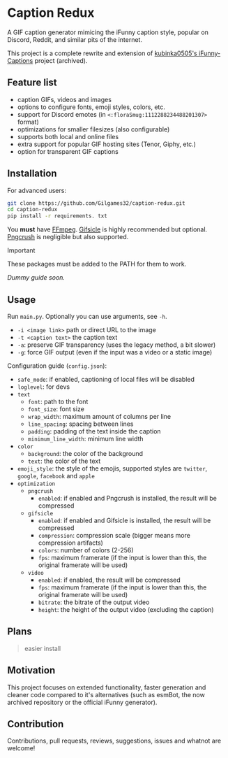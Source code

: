# Caption Redux

A GIF caption generator mimicing the iFunny caption style, popular on Discord, Reddit, and similar pits of the internet.

This project is a complete rewrite and extension of [kubinka0505's iFunny-Captions](https://github.com/kubinka0505/iFunny-Captions) project (archived).

## Feature list

- caption GIFs, videos and images
- options to configure fonts, emoji styles, colors, etc.
- support for Discord emotes (in `<:floraSmug:1112288234488201307>` format)
- optimizations for smaller filesizes (also configurable)
- supports both local and online files
- extra support for popular GIF hosting sites (Tenor, Giphy, etc.)
- option for transparent GIF captions



## Installation
For advanced users:
```bash
git clone https://github.com/Gilgames32/caption-redux.git
cd caption-redux
pip install -r requirements. txt
```
You **must** have [FFmpeg](https://www.ffmpeg.org/). [Gifsicle](https://www.lcdf.org/gifsicle/) is highly recommended but optional. [Pngcrush](https://pmt.sourceforge.io/pngcrush/) is negligible but also supported.

> [!IMPORTANT]  
> These packages must be added to the PATH for them to work.

*Dummy guide soon.*

## Usage
Run `main.py`. Optionally you can use arguments, see `-h`.
- `-i <image link>` path or direct URL to the image
- `-t <caption text>` the caption text
- `-a`: preserve GIF transparency (uses the legacy method, a bit slower) 
- `-g`: force GIF output (even if the input was a video or a static image)

Configuration guide (`config.json`):
- `safe_mode`: if enabled, captioning of local files will be disabled
- `loglevel`: for devs
- `text`
    - `font`: path to the font
    - `font_size`: font size
    - `wrap_width`: maximum amount of columns per line
    - `line_spacing`: spacing between lines
    - `padding`: padding of the text inside the caption
    - `minimum_line_width`: minimum line width
- `color`
    - `background`: the color of the background
    - `text`: the color of the text
- `emoji_style`: the style of the emojis, supported styles are `twitter`, `google`, `facebook` and `apple`
- `optimization`
    - `pngcrush`
        - `enabled`: if enabled and Pngcrush is installed, the result will be compressed
    - `gifsicle`
        - `enabled`: if enabled and Gifsicle is installed, the result will be compressed
        - `compression`: compression scale (bigger means more compression artifacts)
        - `colors`: number of colors (2-256)
        - `fps`: maximum framerate (if the input is lower than this, the original framerate will be used)
    - `video`
        - `enabled`: if enabled, the result will be compressed
        - `fps`: maximum framerate (if the input is lower than this, the original framerate will be used)
        - `bitrate`: the bitrate of the output video
        - `height`: the height of the output video (excluding the caption)

## Plans
> easier install

## Motivation

This project focuses on extended functionality, faster generation and cleaner code compared to it's alternatives (such as esmBot, the now archived repository or the official iFunny generator).

## Contribution
Contributions, pull requests, reviews, suggestions, issues and whatnot are welcome!


